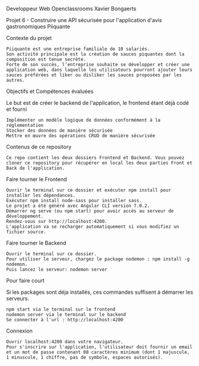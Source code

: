 Developpeur Web Openclassrooms
Xavier Bongaerts

Projet 6 - Construire une API sécurisée pour l'application d'avis gastronomiques Piiquante

Contexte du projet

    Piiquante est une entreprise familiale de 10 salariés.
    Son activité principale est la création de sauces piquantes dont la composition est tenue secrète.
    Forte de son succès, l’entreprise souhaite se développer et créer une application web, dans laquelle les utilisateurs pourront ajouter leurs sauces préférées et liker ou disliker les sauces proposées par les autres.

Objectifs et Compétences évaluées

Le but est de créer le backend de l'application, le frontend étant déjà codé et fourni

    Implémenter un modèle logique de données conformément à la réglementation
    Stocker des données de manière sécurisée
    Mettre en œuvre des opérations CRUD de manière sécurisée
    
Contenus de ce repository

    Ce repo contient les deux dossiers Frontend et Backend. Vous pouvez cloner ce repository pour récupérer en local les deux parties Front et Back de l'application.

  Faire tourner le Frontend

    Ouvrir le terminal sur ce dossier et exécuter npm install pour installer les dépendances.
    Exécuter npm install node-sass pour installer sass.
    Le projet a été généré avec Angular CLI version 7.0.2.
    Démarrer ng serve (ou npm start) pour avoir accès au serveur de développement.
    Rendez-vous sur http://localhost:4200.
    L'application va se recharger automatiquement si vous modifiez un fichier source.

  Faire tourner le Backend

    Ouvrir le terminal sur ce dossier.
    Pour utiliser le serveur, chargez le package nodemon : npm install -g nodemon.
    Puis lancez le serveur: nodemon server    
 
 Pour faire court

Si les packages sont déja installés, ces commandes suffisent à démarrer les serveurs.

    npm start via le terminal sur le frontend
    nodemon server via le terminal sur le backend
    Se connecter à l'url : http://localhost:4200
    
Connexion

    Ouvrir localhost:4200 dans votre navigateur.
    Pour s'inscrire sur l'application, l'utilisateur doit fournir un email et un mot de passe contenant 08 caractères minimum (dont 1 majuscule, 1 minuscule, 1 chiffre, pas de symbole, espaces autorisés).

    

